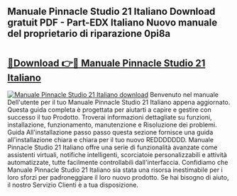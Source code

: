 ## Manuale Pinnacle Studio 21 Italiano Download gratuit PDF - Part-EDX Italiano Nuovo manuale del proprietario di riparazione 0pi8a

# <h2><a href="http://dfavcjv.blite.top/?on=Manuale+Pinnacle+Studio+21+Italiano">🔗Download 👉🔴 Manuale Pinnacle Studio 21 Italiano</a></h2>

[![Manuale Pinnacle Studio 21 Italiano download](https://i.imgur.com/lujVjoI.png)](http://dfavcjv.blite.top/?on=Manuale+Pinnacle+Studio+21+Italiano)
Benvenuto nel manuale Dell'utente per il tuo Manuale Pinnacle Studio 21 Italiano appena aggiornato. Questa guida completa è progettata per aiutarti a capire e gestire con successo il tuo Prodotto. Troverai informazioni dettagliate su funzioni, installazione, funzionamento, manutenzione e Risoluzione dei problemi. Guida All'installazione passo passo questa sezione fornisce una guida all'installazione chiara e chiara per il tuo nuovo REDDDDDDD. Manuale Pinnacle Studio 21 Italiano offre una serie di funzionalità avanzate come assistenti virtuali, notifiche intelligenti, scorciatoie personalizzabili e attività automatizzate, tutte facilmente controllabili dall'interfaccia. Confidiamo che Manuale Pinnacle Studio 21 Italiano sia stata una risorsa inestimabile per i loro sforzi per padroneggiare il loro nuovo prodotto. Se hai bisogno di aiuto, il nostro Servizio Clienti è a tua disposizione.
